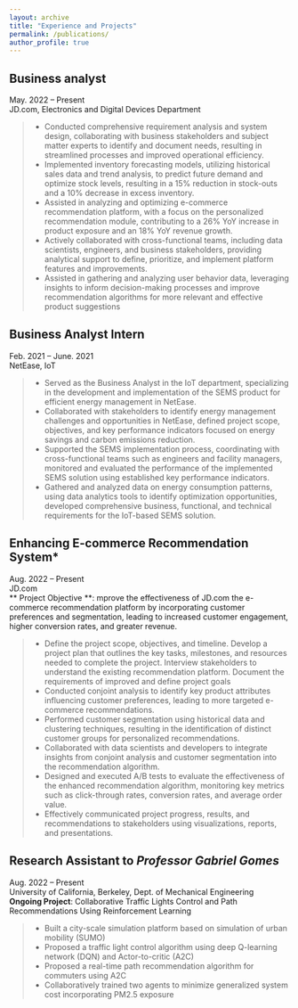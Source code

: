 ```yaml
---
layout: archive
title: "Experience and Projects"
permalink: /publications/
author_profile: true
---
```


## **Business analyst** <br/>
May. 2022 – Present <br/>
JD.com, Electronics and Digital Devices Department  <br/>
> * Conducted comprehensive requirement analysis and system design, collaborating with business stakeholders and subject
matter experts to identify and document needs, resulting in streamlined processes and improved operational efficiency.
> * Implemented inventory forecasting models, utilizing historical sales data and trend analysis, to predict future demand
and optimize stock levels, resulting in a 15% reduction in stock-outs and a 10% decrease in excess inventory. 
> * Assisted in analyzing and optimizing e-commerce recommendation platform, with a focus on the personalized
recommendation module, contributing to a 26% YoY increase in product exposure and an 18% YoY revenue growth.
> * Actively collaborated with cross-functional teams, including data scientists, engineers, and business stakeholders,
providing analytical support to define, prioritize, and implement platform features and improvements.
> * Assisted in gathering and analyzing user behavior data, leveraging insights to inform decision-making processes and
improve recommendation algorithms for more relevant and effective product suggestions



## **Business Analyst Intern** <br/>
Feb. 2021 – June. 2021 <br/>
NetEase, IoT
> * Served as the Business Analyst in the IoT department, specializing in the development and implementation of the SEMS
product for efficient energy management in NetEase.
> * Collaborated with stakeholders to identify energy management challenges and opportunities in NetEase, defined project
scope, objectives, and key performance indicators focused on energy savings and carbon emissions reduction.
> * Supported the SEMS implementation process, coordinating with cross-functional teams such as engineers and facility
managers, monitored and evaluated the performance of the implemented SEMS solution using established key
performance indicators.
> * Gathered and analyzed data on energy consumption patterns, using data analytics tools to identify optimization
opportunities, developed comprehensive business, functional, and technical requirements for the IoT-based SEMS
solution.




## **Enhancing E-commerce Recommendation System*** <br/>
Aug. 2022 – Present <br/>
JD.com<br/>
** Project Objective **: mprove the effectiveness of JD.com the e-commerce recommendation platform by incorporating customer
preferences and segmentation, leading to increased customer engagement, higher conversion rates, and greater revenue.
> * Define the project scope, objectives, and timeline. Develop a project plan that outlines the key tasks, milestones, and
resources needed to complete the project. Interview stakeholders to understand the existing recommendation platform.
Document the requirements of improved and define project goals
> * Conducted conjoint analysis to identify key product attributes influencing customer preferences, leading to more targeted
e-commerce recommendations.
> * Performed customer segmentation using historical data and clustering techniques, resulting in the identification of
distinct customer groups for personalized recommendations. 
> * Collaborated with data scientists and developers to integrate insights from conjoint analysis and customer segmentation
into the recommendation algorithm.
> * Designed and executed A/B tests to evaluate the effectiveness of the enhanced recommendation algorithm, monitoring
key metrics such as click-through rates, conversion rates, and average order value.
> * Effectively communicated project progress, results, and recommendations to stakeholders using visualizations, reports,
and presentations.


## **Research Assistant to *Professor Gabriel Gomes*** <br/>
Aug. 2022 – Present <br/>
University of California, Berkeley, Dept. of Mechanical Engineering <br/>
**Ongoing Project**: Collaborative Traffic Lights Control and Path Recommendations Using Reinforcement Learning
> * Built a city-scale simulation platform based on simulation of urban mobility (SUMO)
> * Proposed a traffic light control algorithm using deep Q-learning network (DQN) and Actor-to-critic (A2C) 
> * Proposed a real-time path recommendation algorithm for commuters using A2C 
> * Collaboratively trained two agents to minimize generalized system cost incorporating PM2.5 exposure

